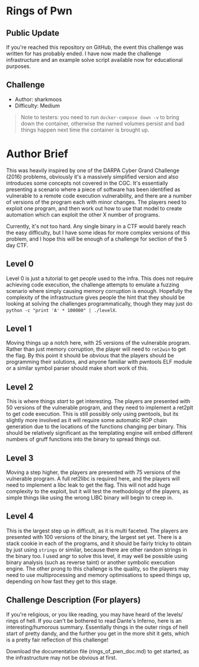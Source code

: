 # Rings of Pwn

## Public Update

If you're reached this repository on GitHub, the event this challenge was written for has probably ended. I have now made 
the challenge infrastructure and an example solve script available now for educational purposes.

## Challenge

- Author: sharkmoos
- Difficulty: Medium 

> Note to testers: you need to run `docker-compose down -v` to bring down the container, otherwise the 
> named volumes persist and bad things happen next time the container is brought up.


# Author Brief

This was heavily inspired by one of the DARPA Cyber Grand Challenge (2016) problems, obviously it's a massively simplified
version and also introduces some concepts not covered in the CGC. It's essentially presenting a 
scenario where a piece of software has been identified as vulnerable to a remote code execution vulnerability, and
there are a number of versions of the program each with minor changes. The players need to exploit one program, and then
work out how to use that model to create automation which can exploit the other X number of programs.

Currently, it's not too hard. Any single binary in a CTF would barely reach the easy difficulty, but I have some ideas for more
complex versions of this problem, and I hope this will be enough of a challenge for section of the 5 day CTF.

## Level 0 

Level 0 is just a tutorial to get people used to the infra. This does not require achieving code execution, 
the challenge attempts to emulate a fuzzing scenario where simply causing memory corruption is enough. 
Hopefully the complexity of the infrastructure gives people the hint that they should be looking at solving the challenges
programmatically, though they may just do `python -c "print 'A' * 100000" | ./levelX`.

## Level 1

Moving things up a notch here, with 25 versions of the vulnerable program. Rather than just memory corruption, the 
player will need to `ret2win` to get the flag. By this point it should be obvious that the players should be programming
their solutions, and anyone familiar with pwntools ELF module or a similar symbol parser should make short work of this.

## Level 2

This is where things *start* to get interesting. The players are presented with 50 versions of the vulnerable program, 
and they need to implement a ret2plt to get code execution. This is still possibly only using pwntools, but its 
slightly more involved as it will require some automatic ROP chain generation due to the locations of the 
functions changing per binary. This should be relatively significant as the templating engine will embed different
numbers of gruff functions into the binary to spread things out.

## Level 3

Moving a step higher, the players are presented with 75 versions of the vulnerable program. A full ret2libc is required
here, and the players will need to implement a libc leak to get the flag. This will not add huge complexity to the exploit,
but it will test the methodology of the players, as simple things like using the wrong LIBC binary will begin to creep in.

## Level 4

This is the largest step up in difficult, as it is multi faceted. The players are presented with 100 versions of the
binary, the largest set yet. There is a stack cookie in each of the programs, and it should be fairly tricky to obtain
by just using `strings` or similar, because there are other random strings in the binary too. I used angr to solve this
level, it may well be possible using binary analysis (such as reverse taint) or another symbolic execution engine. The other
prong to this challenge is the quality, so the players may need to use multiprocessing and memory optimisations to speed
things up, depending on how fast they get to this stage.

[//]: # (## Level 5)

[//]: # ()
[//]: # (Level 4 was easy enough? Well, try it again but without any symbols in the binary.)


## Challenge Description (For players)

If you're religious, or you like reading, you may have heard of the levels/ rings of hell. If you can't be bothered to 
read Dante's Inferno, here is an interesting/humorous summary. Essentially things in the outer rings of hell start of 
pretty dandy, and the further you get in the more shit it gets, which is a pretty fair reflection of this challenge!

Download the documentation file (rings_of_pwn_doc.md) to get started, as the infrastructure may not be obvious at first.

